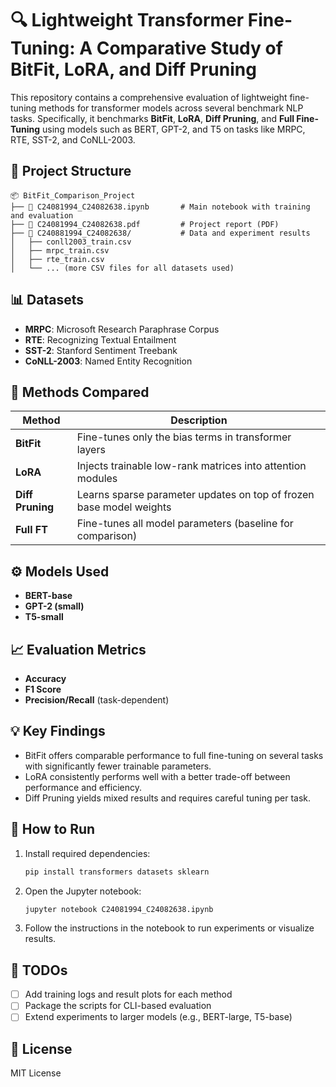 
# 🔍 Lightweight Transformer Fine-Tuning: A Comparative Study of BitFit, LoRA, and Diff Pruning

This repository contains a comprehensive evaluation of lightweight fine-tuning methods for transformer models across several benchmark NLP tasks. Specifically, it benchmarks **BitFit**, **LoRA**, **Diff Pruning**, and **Full Fine-Tuning** using models such as BERT, GPT-2, and T5 on tasks like MRPC, RTE, SST-2, and CoNLL-2003.

## 📁 Project Structure

```
📦 BitFit_Comparison_Project
├── 📄 C24081994_C24082638.ipynb       # Main notebook with training and evaluation
├── 📄 C24081994_C24082638.pdf         # Project report (PDF)
├── 📂 C240881994_C24082638/           # Data and experiment results
│   ├── conll2003_train.csv
│   ├── mrpc_train.csv
│   ├── rte_train.csv
│   └── ... (more CSV files for all datasets used)
```

## 📊 Datasets

- **MRPC**: Microsoft Research Paraphrase Corpus
- **RTE**: Recognizing Textual Entailment
- **SST-2**: Stanford Sentiment Treebank
- **CoNLL-2003**: Named Entity Recognition

## 🧪 Methods Compared

| Method           | Description                                                                 |
|------------------|-----------------------------------------------------------------------------|
| **BitFit**       | Fine-tunes only the bias terms in transformer layers                        |
| **LoRA**         | Injects trainable low-rank matrices into attention modules                  |
| **Diff Pruning** | Learns sparse parameter updates on top of frozen base model weights         |
| **Full FT**      | Fine-tunes all model parameters (baseline for comparison)                   |

## ⚙️ Models Used

- **BERT-base**
- **GPT-2 (small)**
- **T5-small**

## 📈 Evaluation Metrics

- **Accuracy**
- **F1 Score**
- **Precision/Recall** (task-dependent)

## 💡 Key Findings

- BitFit offers comparable performance to full fine-tuning on several tasks with significantly fewer trainable parameters.
- LoRA consistently performs well with a better trade-off between performance and efficiency.
- Diff Pruning yields mixed results and requires careful tuning per task.

## 🚀 How to Run

1. Install required dependencies:
   ```bash
   pip install transformers datasets sklearn
   ```

2. Open the Jupyter notebook:
   ```bash
   jupyter notebook C24081994_C24082638.ipynb
   ```

3. Follow the instructions in the notebook to run experiments or visualize results.

## 📌 TODOs

- [ ] Add training logs and result plots for each method
- [ ] Package the scripts for CLI-based evaluation
- [ ] Extend experiments to larger models (e.g., BERT-large, T5-base)

## 📜 License

MIT License
